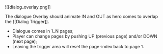 ![[dialog_overlay.png]]

The dialogue Overlay should animate IN and OUT as hero comes to overlap the [[Dialog Trigger]].
- Dialogue comes in 1..N pages;
- Player can change pages by pushing UP (previous page) and/or DOWN (next page);
- Leaving the trigger area will reset the page-index back to page 1.
